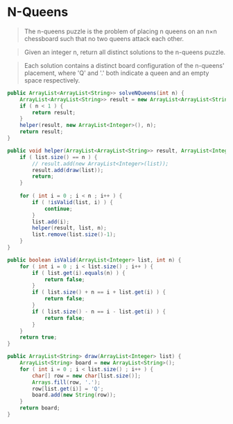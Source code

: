 # N-Queens

> The n-queens puzzle is the problem of placing n queens on an n×n chessboard such that no two queens attack each other.

> Given an integer n, return all distinct solutions to the n-queens puzzle.

> Each solution contains a distinct board configuration of the n-queens' placement, where 'Q' and '.' both indicate a queen and an empty space respectively.

```java
public ArrayList<ArrayList<String>> solveNQueens(int n) {
    ArrayList<ArrayList<String>> result = new ArrayList<ArrayList<String>>();
    if ( n < 1 ) {
        return result;
    }
    helper(result, new ArrayList<Integer>(), n);
    return result;
}

public void helper(ArrayList<ArrayList<String>> result, ArrayList<Integer> list, int n) {
    if ( list.size() == n ) {
        // result.add(new ArrayList<Integer>(list));
        result.add(draw(list));
        return;
    }
    
    for ( int i = 0 ; i < n ; i++ ) {
        if ( !isValid(list, i) ) {
            continue;
        }
        list.add(i);
        helper(result, list, n);
        list.remove(list.size()-1);
    }
}

public boolean isValid(ArrayList<Integer> list, int n) {
    for ( int i = 0 ; i < list.size() ; i++ ) {
        if ( list.get(i).equals(n) ) {
            return false;
        }
        if ( list.size() + n == i + list.get(i) ) {
            return false;
        }
        if ( list.size() - n == i - list.get(i) ) {
            return false;
        }
    }
    return true;
}

public ArrayList<String> draw(ArrayList<Integer> list) {
    ArrayList<String> board = new ArrayList<String>();
    for ( int i = 0 ; i < list.size() ; i++ ) {
        char[] row = new char[list.size()];
        Arrays.fill(row, '.');
        row[list.get(i)] = 'Q';
        board.add(new String(row));
    }
    return board;
}
```